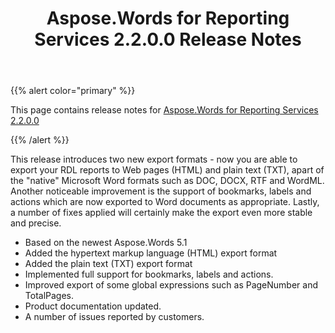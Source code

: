 ﻿---
title: Aspose.Words for Reporting Services 2.2.0.0 Release Notes
description: "Aspose.Words for Reporting Services 2.2.0.0 Release Notes – learn about the latest updates and fixes."
type: docs
weight: 20
url: /reportingservices/aspose-words-for-reporting-services-2-2-0-0-release-notes/
---

{{% alert color="primary" %}} 

This page contains release notes for [Aspose.Words for Reporting Services 2.2.0.0](http://www.aspose.com/downloads/words/reportingservices/new-releases/aspose.words-for-reporting-services-2.2.0.0/)

{{% /alert %}} 

This release introduces two new export formats - now you are able to export your RDL reports to Web pages (HTML) and plain text (TXT), apart of the "native" Microsoft Word formats such as DOC, DOCX, RTF and WordML. Another noticeable improvement is the support of bookmarks, labels and actions which are now exported to Word documents as appropriate. Lastly, a number of fixes applied will certainly make the export even more stable and precise.

- Based on the newest Aspose.Words 5.1
- Added the hypertext markup language (HTML) export format
- Added the plain text (TXT) export format
- Implemented full support for bookmarks, labels and actions.
- Improved export of some global expressions such as PageNumber and TotalPages.
- Product documentation updated.
- A number of issues reported by customers.
